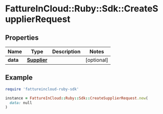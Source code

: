 # FattureInCloud::Ruby::Sdk::CreateSupplierRequest

## Properties

| Name | Type | Description | Notes |
| ---- | ---- | ----------- | ----- |
| **data** | [**Supplier**](Supplier.md) |  | [optional] |

## Example

```ruby
require 'fattureincloud-ruby-sdk'

instance = FattureInCloud::Ruby::Sdk::CreateSupplierRequest.new(
  data: null
)
```

